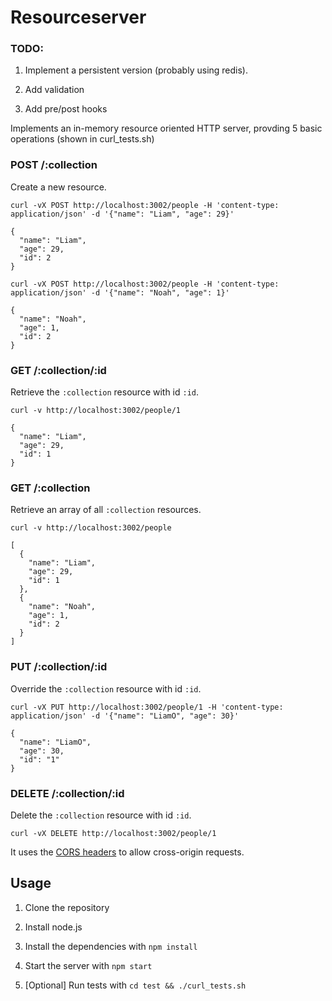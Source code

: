 Resourceserver
===============

### TODO: 

1. Implement a persistent version (probably using redis).

1. Add validation

1. Add pre/post hooks 

Implements an in-memory resource oriented HTTP server, provding 5 basic operations (shown in curl_tests.sh)

### POST /:collection

Create a new resource.

```
curl -vX POST http://localhost:3002/people -H 'content-type: application/json' -d '{"name": "Liam", "age": 29}'
```

```
{
  "name": "Liam",
  "age": 29,
  "id": 2
}
```

```
curl -vX POST http://localhost:3002/people -H 'content-type: application/json' -d '{"name": "Noah", "age": 1}'
```

```
{
  "name": "Noah",
  "age": 1,
  "id": 2
}
```

### GET /:collection/:id

Retrieve the `:collection` resource with id `:id`.

```
curl -v http://localhost:3002/people/1
```

```
{
  "name": "Liam",
  "age": 29,
  "id": 1
}
```

### GET /:collection

Retrieve an array of all `:collection` resources.

```
curl -v http://localhost:3002/people
```

```
[
  {
    "name": "Liam",
    "age": 29,
    "id": 1
  },
  {
    "name": "Noah",
    "age": 1,
    "id": 2
  }
]
```

### PUT /:collection/:id

Override the `:collection` resource with id `:id`.

```
curl -vX PUT http://localhost:3002/people/1 -H 'content-type: application/json' -d '{"name": "LiamO", "age": 30}'
```

```
{
  "name": "LiamO",
  "age": 30,
  "id": "1"
}
```

### DELETE /:collection/:id

Delete the `:collection` resource with id `:id`.

```
curl -vX DELETE http://localhost:3002/people/1
```

It uses the [CORS headers](https://developer.mozilla.org/en/http_access_control) to allow cross-origin requests.

Usage
-----

1. Clone the repository

1. Install node.js

1. Install the dependencies with `npm install`

1. Start the server with `npm start`

1. [Optional] Run tests with `cd test && ./curl_tests.sh`
